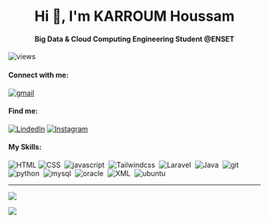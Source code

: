 <h1 align="center">Hi 👋, I'm KARROUM Houssam</h1>

<h4 align="center">Big Data & Cloud Computing Engineering Student @ENSET</h4>

![views](https://komarev.com/ghpvc/?username=Houssamkarroum&label=Profile%20views&color=0e75b6&style=flat)

#### Connect with me:

[![gmail](https://img.shields.io/badge/gmail-05122A?style=flat&logo=gmail)](mailto:karroumhoussam2020@gmail.com)&nbsp;

#### Find me:

[![LindedIn](https://img.shields.io/badge/LinkedIn-05122A?style=flat&logo=linkedin&logoColor=blue)](https://www.linkedin.com/in/houssam-karroum-8283a4221/?profileId=ACoAADfDvaABJu0wPft5FOWXQqDGCYwp3Xhimjk)&nbsp;[![Instagram](https://img.shields.io/badge/Instagram-05122A?style=flat&logo=instagram)](https://www.instagram.com/houssam_karroum/)&nbsp;
#### My Skills:

![HTML](https://img.shields.io/badge/HTML-05122A?style=flat&logo=html5&logoColor=brown)&nbsp;![CSS](https://img.shields.io/badge/CSS-05122A?style=flat&logo=css3&logoColor=blue)&nbsp; ![javascript](https://img.shields.io/badge/Javascript-05122A?style=flat&logo=javascript&logoColor=yellow)&nbsp;  ![Tailwindcss](https://img.shields.io/badge/Tailwindcss-121212?style=flat&logo=tailwindcss&logoColor=blue)&nbsp; ![Laravel](https://img.shields.io/badge/Laravel-05122A?style=flat&logo=laravel&logoColor=brown)&nbsp; ![Java](https://img.shields.io/badge/Java-05122A?style=flat&logoColor=brown)&nbsp;  ![git](https://img.shields.io/badge/Git-05122A?style=flat&logo=git&logoColor=#F05032)&nbsp; ![python](https://img.shields.io/badge/Python-05122A?style=flat&logo=Python&logoColor=yellow)&nbsp; ![mysql](https://img.shields.io/badge/MySQL-05122A?style=flat&logo=mysql&logoColor=blue)&nbsp; ![oracle](https://img.shields.io/badge/Oracle-05122A?style=flat&logo=oracle&logoColor=red)&nbsp; ![XML](https://img.shields.io/badge/XML-05122A?style=flat)&nbsp; ![ubuntu](https://img.shields.io/badge/Ubuntu-05122A?style=flat&logo=ubuntu)&nbsp; 

---

![](https://github-readme-stats.vercel.app/api/top-langs?username=Houssamkarroum&show_icons=true&locale=en&layout=compact)

![](https://github-readme-streak-stats.herokuapp.com/?user=Houssamkarroum&)

